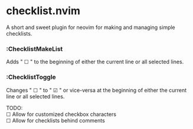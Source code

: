 # checklist.nvim

A short and sweet plugin for neovim for making and managing simple checklists.

### :ChecklistMakeList 
Adds " ☐ " to the beginning of either the current line or all selected lines.

### :ChecklistToggle
Changes " ☐ " to " ☑ " or vice-versa at the beginning of either the current line or all selected lines.

TODO: \
 ☐ Allow for customized checkbox characters \
 ☐ Allow for checklists behind comments
